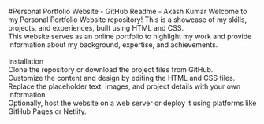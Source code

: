 
#Personal Portfolio Website - GitHub Readme - Akash Kumar
Welcome to my Personal Portfolio Website repository! This is a showcase of my skills, projects, and experiences, built using HTML and CSS. <br/>
This website serves as an online portfolio to highlight my work and provide information about my background, expertise, and achievements.<br/>
<br/>
Installation <br/>
Clone the repository or download the project files from GitHub.<br/>
Customize the content and design by editing the HTML and CSS files.<br/>
Replace the placeholder text, images, and project details with your own information.<br/>
Optionally, host the website on a web server or deploy it using platforms like GitHub Pages or Netlify.<br/>
